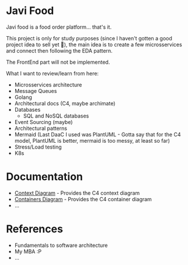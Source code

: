 # Javi Food
Javi food is a food order platform... that's it.

This project is only for study purposes (since I haven't gotten a good project idea to sell yet 🥺), the main idea is to create a few microsservices and connect then following the EDA pattern.

The FrontEnd part will not be implemented.


What I want to review/learn from here:

- Microsservices architecture
- Message Queues
- Golang
- Architectural docs (C4, maybe archimate)
- Databases
  - SQL and NoSQL databases
- Event Sourcing (maybe)
- Architectural patterns
- Mermaid (Last DaaC I used was PlantUML - Gotta say that for the C4 model, PlantUML is better, mermaid is too messy, at least so far)
- Stress/Load testing
- K8s

# Documentation
- [Context Diagram](./docs/C4-Context.md) - Provides the C4 context diagram
- [Containers Diagram](./docs/C4-Containers.md) - Provides the C4 container diagram
- ...

# References

- Fundamentals to software architecture
- My MBA :P
- ...
  
